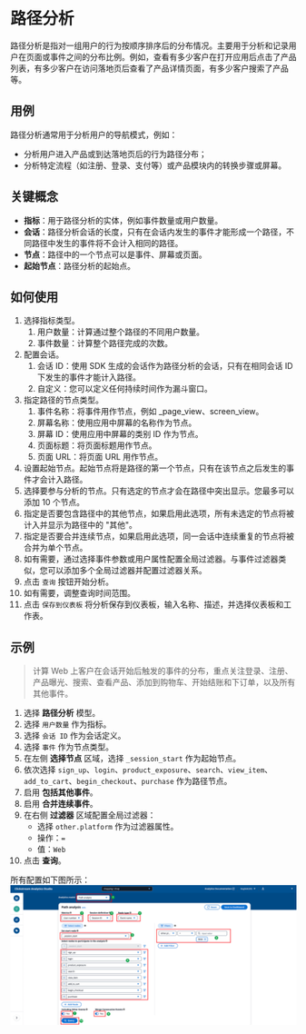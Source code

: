 # 路径分析

路径分析是指对一组用户的行为按顺序排序后的分布情况。主要用于分析和记录用户在页面或事件之间的分布比例。例如，查看有多少客户在打开应用后点击了产品列表，有多少客户在访问落地页后查看了产品详情页面，有多少客户搜索了产品等。

## 用例
路径分析通常用于分析用户的导航模式，例如：

- 分析用户进入产品或到达落地页后的行为路径分布；
- 分析特定流程（如注册、登录、支付等）或产品模块内的转换步骤或屏幕。

## 关键概念

- **指标**：用于路径分析的实体，例如事件数量或用户数量。
- **会话**：路径分析会话的长度，只有在会话内发生的事件才能形成一个路径，不同路径中发生的事件将不会计入相同的路径。
- **节点**：路径中的一个节点可以是事件、屏幕或页面。
- **起始节点**：路径分析的起始点。

## 如何使用

1. 选择指标类型。
    1. 用户数量：计算通过整个路径的不同用户数量。
    2. 事件数量：计算整个路径完成的次数。
2. 配置会话。
    1. 会话 ID：使用 SDK 生成的会话作为路径分析的会话，只有在相同会话 ID 下发生的事件才能计入路径。
    2. 自定义：您可以定义任何持续时间作为漏斗窗口。
3. 指定路径的节点类型。
    1. 事件名称：将事件用作节点，例如 _page_view、screen_view。
    2. 屏幕名称：使用应用中屏幕的名称作为节点。
    3. 屏幕 ID：使用应用中屏幕的类别 ID 作为节点。
    4. 页面标题：将页面标题用作节点。
    5. 页面 URL：将页面 URL 用作节点。
4. 设置起始节点。起始节点将是路径的第一个节点，只有在该节点之后发生的事件才会计入路径。
5. 选择要参与分析的节点。只有选定的节点才会在路径中突出显示。您最多可以添加 10 个节点。
6. 指定是否要包含路径中的其他节点，如果启用此选项，所有未选定的节点将被计入并显示为路径中的 "其他"。
7. 指定是否要合并连续节点，如果启用此选项，同一会话中连续重复的节点将被合并为单个节点。
8. 如有需要，通过选择事件参数或用户属性配置全局过滤器。与事件过滤器类似，您可以添加多个全局过滤器并配置过滤器关系。
9. 点击 `查询` 按钮开始分析。
10. 如有需要，调整查询时间范围。
11. 点击 `保存到仪表板` 将分析保存到仪表板，输入名称、描述，并选择仪表板和工作表。

## 示例

> 计算 Web 上客户在会话开始后触发的事件的分布，重点关注登录、注册、产品曝光、搜索、查看产品、添加到购物车、开始结账和下订单，以及所有其他事件。

1. 选择 **路径分析** 模型。
2. 选择 `用户数量` 作为指标。
3. 选择 `会话 ID` 作为会话定义。
4. 选择 `事件` 作为节点类型。
5. 在左侧 **选择节点** 区域，选择 `_session_start` 作为起始节点。
6. 依次选择 `sign_up`、`login`、`product_exposure`、`search`、`view_item`、`add_to_cart`、`begin_checkout`、`purchase` 作为路径节点。
7. 启用 **包括其他事件**。
8. 启用 **合并连续事件**。
9. 在右侧 **过滤器** 区域配置全局过滤器：
    - 选择 `other.platform` 作为过滤器属性。
    - 操作：`=`
    - 值：`Web`
10. 点击 **查询**。

所有配置如下图所示：
![explore-funnel](../../images/analytics/explore/explore-path-en.png)
